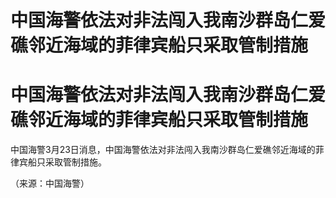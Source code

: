 # 中国海警依法对非法闯入我南沙群岛仁爱礁邻近海域的菲律宾船只采取管制措施

# 中国海警依法对非法闯入我南沙群岛仁爱礁邻近海域的菲律宾船只采取管制措施

中国海警3月23日消息，中国海警依法对非法闯入我南沙群岛仁爱礁邻近海域的菲律宾船只采取管制措施。

（来源：中国海警）

